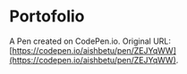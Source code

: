 # Portofolio

A Pen created on CodePen.io. Original URL: [https://codepen.io/aishbetu/pen/ZEJYqWW](https://codepen.io/aishbetu/pen/ZEJYqWW).


